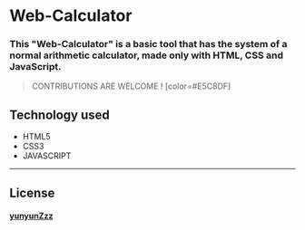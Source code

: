 # Web-Calculator

### This "Web-Calculator" is a basic tool that has the system of a normal arithmetic calculator, made only with HTML, CSS and JavaScript.
>CONTRIBUTIONS ARE WELCOME ! [color=#E5C8DF]
## Technology used
- HTML5
- CSS3
- JAVASCRIPT

---

## License
#### [yunyunZzz](https://github.com/yunyunZzzz)
